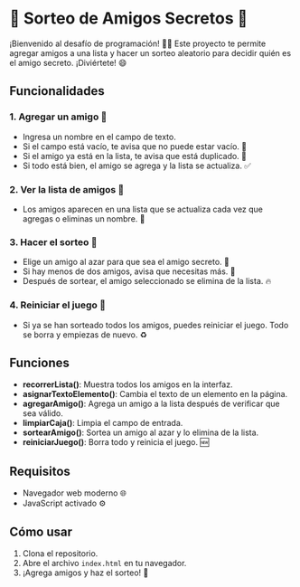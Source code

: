 # 🎉 Sorteo de Amigos Secretos 🎉

¡Bienvenido al desafío de programación! 🧑‍💻 Este proyecto te permite agregar amigos a una lista y hacer un sorteo aleatorio para decidir quién es el amigo secreto. ¡Diviértete! 😄

## Funcionalidades

### 1. **Agregar un amigo 👥**
- Ingresa un nombre en el campo de texto.
- Si el campo está vacío, te avisa que no puede estar vacío. 🛑
- Si el amigo ya está en la lista, te avisa que está duplicado. 🚫
- Si todo está bien, el amigo se agrega y la lista se actualiza. ✅

### 2. **Ver la lista de amigos 📜**
- Los amigos aparecen en una lista que se actualiza cada vez que agregas o eliminas un nombre. 🔄

### 3. **Hacer el sorteo 🎲**
- Elige un amigo al azar para que sea el amigo secreto. 🎉
- Si hay menos de dos amigos, avisa que necesitas más. 🚨
- Después de sortear, el amigo seleccionado se elimina de la lista. 🔥

### 4. **Reiniciar el juego 🔄**
- Si ya se han sorteado todos los amigos, puedes reiniciar el juego. Todo se borra y empiezas de nuevo. ♻️

## Funciones

- **recorrerLista()**: Muestra todos los amigos en la interfaz.
- **asignarTextoElemento()**: Cambia el texto de un elemento en la página.
- **agregarAmigo()**: Agrega un amigo a la lista después de verificar que sea válido.
- **limpiarCaja()**: Limpia el campo de entrada.
- **sortearAmigo()**: Sortea un amigo al azar y lo elimina de la lista.
- **reiniciarJuego()**: Borra todo y reinicia el juego. 🆕

## Requisitos

- Navegador web moderno 🌐
- JavaScript activado ⚙️

## Cómo usar

1. Clona el repositorio.
2. Abre el archivo `index.html` en tu navegador.
3. ¡Agrega amigos y haz el sorteo! 🎉